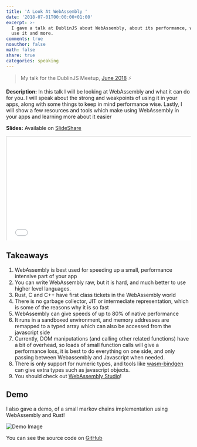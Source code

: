 ```yaml
---
title: 'A Look At WebAssembly '
date: '2018-07-01T00:00:00+01:00'
excerpt: >-
  I gave a talk at DublinJS about WebAssembly, about its performance, when to
  use it and more.
comments: true
noauthor: false
math: false
share: true
categories: speaking
---
```

> My talk for the DublinJS Meetup, [June 2018](https://www.meetup.com/DublinJS/events/fbllfpyxjbhb/) ⚡️

**Description:** In this talk I will be looking at WebAssembly and what it can do for you. I will speak about the strong and weakpoints of using it in your apps, along with some things to keep in mind performance wise. Lastly, I will show a few resources and tools which make using WebAssembly in your apps and learning more about it easier

**Slides:** Available on [SlideShare](https://www.slideshare.net/AdamKelly76/a-look-at-webassembly?qid=1bd67f1e-a8a3-460d-8d97-4efa2ab7bb9c&v=&b=&from_search=1)

<style>.embed-container { position: relative; padding-bottom: 56.25%; height: 0; overflow: hidden; max-width: 100%; } .embed-container iframe, .embed-container object, .embed-container embed { position: absolute; top: 0; left: 0; width: 100%; height: 100%; }</style><div class='embed-container'><iframe src='//www.slideshare.net/slideshow/embed_code/key/1zRFqy5Vv7abMk' frameborder='0' marginwidth='0' marginheight='0' scrolling='no' style='border:1px solid #CCC; border-width:1px; margin-bottom:5px; max-width: 100%;' allowfullscreen> </iframe> <div style='margin-bottom:5px'> <strong> <a href='//www.slideshare.net/AdamKelly76/a-look-at-webassembly' title='A Look At WebAssembly' target='_blank'>A Look At WebAssembly</a> </strong> from <strong><a href='https://www.slideshare.net/AdamKelly76' target='_blank'>Adam Kelly</a></strong> </div></div>

## Takeaways

1. WebAssembly is best used for speeding up a small, performance intensive part of your app
2. You can write WebAssembly raw, but it is hard, and much better to use higher level languages.
3. Rust, C and C++ have first class tickets in the WebAssembly world
4. There is no garbage collector, JIT or intermediate representation, which is some of the reasons why it is so fast
5. WebAssembly can give speeds of up to 80% of native performance
6. It runs in a sandboxed environment, and memory addresses are remapped to a typed array which can also be accessed from the javascript side
7. Currently, DOM maniputations (and calling other related functions) have a bit of overhead, so loads of small function calls will give a performance loss, it is best to do everything on one side, and only passing between Webassembly and Javascript when needed.
8. There is only support for numeric types, and tools like [wasm-bindgen](https://github.com/rustwasm/wasm-bindgen) can give extra types such as javascript objects.
9. You should check out [WebAssembly Studio](http://webassembly.studio/)!

## Demo

I also gave a demo, of a small markov chains implementation using WebAssembly and Rust!

![Demo Image](https://cdn.rawgit.com/adamisntdead/wasm-markov/4e072f11/screenshot.png)

You can see the source code on [GitHub](https://github.com/adamisntdead/wasm-markov)
